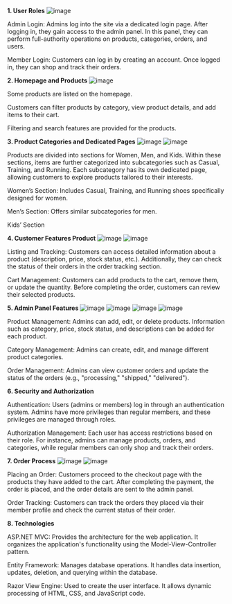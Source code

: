 **1. User Roles**
![image](https://github.com/user-attachments/assets/84eedafe-fbf2-4148-a6af-17f3d3b596ef)

Admin Login: Admins log into the site via a dedicated login page. After logging in, they gain access to the admin panel. In this panel, they can perform full-authority operations on products, categories, orders, and users.

Member Login: Customers can log in by creating an account. Once logged in, they can shop and track their orders.



**2. Homepage and Products**
![image](https://github.com/user-attachments/assets/a7c13c6f-9f52-4ca6-a657-5fbaa1d5ea2a)


Some products are listed on the homepage.

Customers can filter products by category, view product details, and add items to their cart.

Filtering and search features are provided for the products.



**3. Product Categories and Dedicated Pages**
![image](https://github.com/user-attachments/assets/72f35bfc-d9d2-4909-8af6-a97c1ac41c51)
![image](https://github.com/user-attachments/assets/44ef0008-55ca-4c5d-a0e0-39c408371650)

Products are divided into sections for Women, Men, and Kids. Within these sections, items are further categorized into subcategories such as Casual, Training, and Running. Each subcategory has its own dedicated page, allowing customers to explore products tailored to their interests.

Women’s Section: Includes Casual, Training, and Running shoes specifically designed for women.

Men’s Section: Offers similar subcategories for men.

Kids’ Section



**4. Customer Features Product**
![image](https://github.com/user-attachments/assets/a0b8d089-938c-4310-848e-b52d525273f2)
![image](https://github.com/user-attachments/assets/a5361024-17d0-434f-b314-6ed63ff58e00)

Listing and Tracking: Customers can access detailed information about a product (description, price, stock status, etc.). Additionally, they can check the status of their orders in the order tracking section.

Cart Management: Customers can add products to the cart, remove them, or update the quantity. Before completing the order, customers can review their selected products.



**5. Admin Panel Features**
![image](https://github.com/user-attachments/assets/8bf00f21-e72e-4eb3-9ec8-15b0253583a3)
![image](https://github.com/user-attachments/assets/ba7dc188-7d36-47c2-8a01-4ca8d1a220da)
![image](https://github.com/user-attachments/assets/bc02a893-370b-438b-ad96-4574102adc8b)
![image](https://github.com/user-attachments/assets/d5e10ecf-c496-44e3-b642-37beb19eef3b)

Product Management: Admins can add, edit, or delete products. Information such as category, price, stock status, and descriptions can be added for each product.

Category Management: Admins can create, edit, and manage different product categories.

Order Management: Admins can view customer orders and update the status of the orders (e.g., "processing," "shipped," "delivered").



**6. Security and Authorization**

Authentication: Users (admins or members) log in through an authentication system. Admins have more privileges than regular members, and these privileges are managed through roles.

Authorization Management: Each user has access restrictions based on their role. For instance, admins can manage products, orders, and categories, while regular members can only shop and track their orders.



**7. Order Process**
![image](https://github.com/user-attachments/assets/ad50ba80-b4a9-4f88-bb7e-139a286046ef)
![image](https://github.com/user-attachments/assets/f609b871-bf8b-4c73-ae7a-acc826bef9ef)

Placing an Order: Customers proceed to the checkout page with the products they have added to the cart. After completing the payment, the order is placed, and the order details are sent to the admin panel.

Order Tracking: Customers can track the orders they placed via their member profile and check the current status of their order.



**8. Technologies**

ASP.NET MVC: Provides the architecture for the web application. It organizes the application's functionality using the Model-View-Controller pattern.

Entity Framework: Manages database operations. It handles data insertion, updates, deletion, and querying within the database.

Razor View Engine: Used to create the user interface. It allows dynamic processing of HTML, CSS, and JavaScript code.

